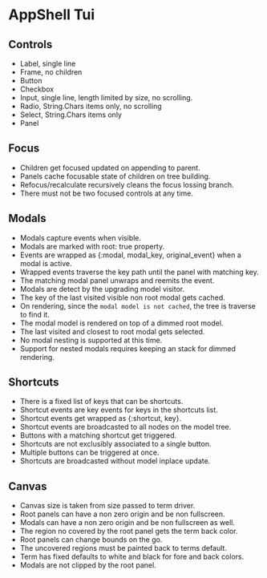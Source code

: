 # AppShell Tui

## Controls

- Label, single line
- Frame, no children
- Button
- Checkbox
- Input, single line, length limited by size, no scrolling.
- Radio, String.Chars items only, no scrolling
- Select, String.Chars items only 
- Panel

## Focus

- Children get focused updated on appending to parent.
- Panels cache focusable state of children on tree building.
- Refocus/recalculate recursively cleans the focus lossing branch.
- There must not be two focused controls at any time.

## Modals

- Modals capture events when visible.
- Modals are marked with root: true property.
- Events are wrapped as {:modal, modal_key, original_event} when a modal is active.
- Wrapped events traverse the key path until the panel with matching key.
- The matching modal panel unwraps and reemits the event.
- Modals are detect by the upgrading model visitor. 
- The key of the last visited visible non root modal gets cached.
- On rendering, since the `modal model is not cached`, the tree is traverse to find it.
- The modal model is rendered on top of a dimmed root model.
- The last visited and closest to root modal gets selected.
- No modal nesting is supported at this time.
- Support for nested modals requires keeping an stack for dimmed rendering.

## Shortcuts

- There is a fixed list of keys that can be shortcuts.
- Shortcut events are key events for keys in the shortcuts list.
- Shortcut events get wrapped as {:shortcut, key}.
- Shortcut events are broadcasted to all nodes on the model tree.
- Buttons with a matching shortcut get triggered.
- Shortcuts are not exclusibly associated to a single button.
- Multiple buttons can be triggered at once.
- Shortcuts are broadcasted without model inplace update.

## Canvas

- Canvas size is taken from size passed to term driver.
- Root panels can have a non zero origin and be non fullscreen.
- Modals can have a non zero origin and be non fullscreen as well.
- The region no covered by the root panel gets the term back color.
- Root panels can change bounds on the go.
- The uncovered regions must be painted back to terms default.
- Term has fixed defaults to white and black for fore and back colors.
- Modals are not clipped by the root panel.
